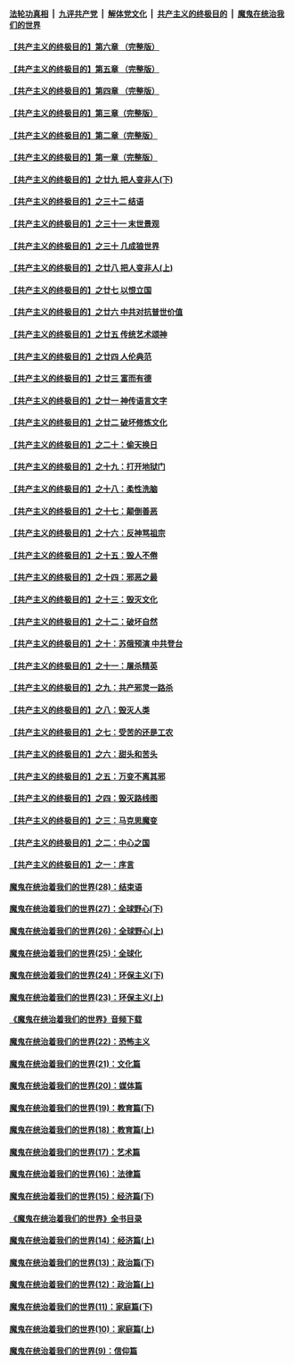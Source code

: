 ####  [法轮功真相](../../../../basic/blob/master/README.md?t=05211101) &nbsp;|&nbsp; [九评共产党](../../../../9ping.md/blob/master/README.md?t=05211101) &nbsp;|&nbsp; [解体党文化](../../../../jtdwh.md/blob/master/README.md?t=05211101)  &nbsp;|&nbsp; [共产主义的终极目的](../../../../gczydzjmd.md/blob/master/README.md?t=05211101) &nbsp;|&nbsp; [魔鬼在统治我们的世界](../../../../mgztzwmdsj.md/blob/master/README.md?t=05211101) 

#### [【共产主义的终极目的】第六章 （完整版）](../pages/nsc422/n11428913.md?t=05211101) 

#### [【共产主义的终极目的】第五章 （完整版）](../pages/nsc422/n11428912.md?t=05211101) 

#### [【共产主义的终极目的】第四章 （完整版）](../pages/nsc422/n11428907.md?t=05211101) 

#### [【共产主义的终极目的】第三章（完整版）](../pages/nsc422/n11428848.md?t=05211101) 

#### [【共产主义的终极目的】第二章（完整版）](../pages/nsc422/n11428831.md?t=05211101) 

#### [【共产主义的终极目的】第一章（完整版）](../pages/nsc422/n11417651.md?t=05211101) 

#### [【共产主义的终极目的】之廿九 把人变非人(下)](../pages/nsc422/n11344140.md?t=05211101) 

#### [【共产主义的终极目的】之三十二 结语](../pages/nsc422/n11360535.md?t=05211101) 

#### [【共产主义的终极目的】之三十一 末世景观](../pages/nsc422/n11351129.md?t=05211101) 

#### [【共产主义的终极目的】之三十 几成狼世界](../pages/nsc422/n11348280.md?t=05211101) 

#### [【共产主义的终极目的】之廿八 把人变非人(上)](../pages/nsc422/n11340492.md?t=05211101) 

#### [【共产主义的终极目的】之廿七 以恨立国](../pages/nsc422/n11336944.md?t=05211101) 

#### [【共产主义的终极目的】之廿六 中共对抗普世价值](../pages/nsc422/n11324785.md?t=05211101) 

#### [【共产主义的终极目的】之廿五 传统艺术颂神](../pages/nsc422/n11296396.md?t=05211101) 

#### [【共产主义的终极目的】之廿四 人伦典范](../pages/nsc422/n11296397.md?t=05211101) 

#### [【共产主义的终极目的】之廿三 富而有德](../pages/nsc422/n11283598.md?t=05211101) 

#### [【共产主义的终极目的】之廿一 神传语言文字](../pages/nsc422/n11263265.md?t=05211101) 

#### [【共产主义的终极目的】之廿二 破坏修炼文化](../pages/nsc422/n11245728.md?t=05211101) 

#### [【共产主义的终极目的】之二十：偷天换日](../pages/nsc422/n11238846.md?t=05211101) 

#### [【共产主义的终极目的】之十九：打开地狱门](../pages/nsc422/n11206376.md?t=05211101) 

#### [【共产主义的终极目的】之十八：柔性洗脑](../pages/nsc422/n11199994.md?t=05211101) 

#### [【共产主义的终极目的】之十七：颠倒善恶](../pages/nsc422/n11179782.md?t=05211101) 

#### [【共产主义的终极目的】之十六：反神骂祖宗](../pages/nsc422/n11166798.md?t=05211101) 

#### [【共产主义的终极目的】之十五：毁人不倦](../pages/nsc422/n11166792.md?t=05211101) 

#### [【共产主义的终极目的】之十四：邪恶之最](../pages/nsc422/n11150249.md?t=05211101) 

#### [【共产主义的终极目的】之十三：毁灭文化](../pages/nsc422/n11135227.md?t=05211101) 

#### [【共产主义的终极目的】之十二：破坏自然](../pages/nsc422/n11135214.md?t=05211101) 

#### [【共产主义的终极目的】之十：苏俄预演 中共登台](../pages/nsc422/n11118424.md?t=05211101) 

#### [【共产主义的终极目的】之十一：屠杀精英](../pages/nsc422/n11118442.md?t=05211101) 

#### [【共产主义的终极目的】之九：共产邪灵一路杀](../pages/nsc422/n11114139.md?t=05211101) 

#### [【共产主义的终极目的】之八：毁灭人类](../pages/nsc422/n11108503.md?t=05211101) 

#### [【共产主义的终极目的】之七：受苦的还是工农](../pages/nsc422/n11101809.md?t=05211101) 

#### [【共产主义的终极目的】之六：甜头和苦头](../pages/nsc422/n11096971.md?t=05211101) 

#### [【共产主义的终极目的】之五：万变不离其邪](../pages/nsc422/n11091285.md?t=05211101) 

#### [【共产主义的终极目的】之四：毁灭路线图](../pages/nsc422/n11086284.md?t=05211101) 

#### [【共产主义的终极目的】之三：马克思魔变](../pages/nsc422/n11061941.md?t=05211101) 

#### [【共产主义的终极目的】之二：中心之国](../pages/nsc422/n11047728.md?t=05211101) 

#### [【共产主义的终极目的】之一：序言](../pages/nsc422/n11086077.md?t=05211101) 

#### [魔鬼在统治着我们的世界(28)：结束语](../pages/nsc422/n10936246.md?t=05211101) 

#### [魔鬼在统治着我们的世界(27)：全球野心(下)](../pages/nsc422/n10928319.md?t=05211101) 

#### [魔鬼在统治着我们的世界(26)：全球野心(上)](../pages/nsc422/n10900318.md?t=05211101) 

#### [魔鬼在统治着我们的世界(25)：全球化](../pages/nsc422/n10788205.md?t=05211101) 

#### [魔鬼在统治着我们的世界(24)：环保主义(下)](../pages/nsc422/n10695307.md?t=05211101) 

#### [魔鬼在统治着我们的世界(23)：环保主义(上)](../pages/nsc422/n10688613.md?t=05211101) 

#### [《魔鬼在统治着我们的世界》音频下载](../pages/nsc422/n10635553.md?t=05211101) 

#### [魔鬼在统治着我们的世界(22)：恐怖主义](../pages/nsc422/n10614727.md?t=05211101) 

#### [魔鬼在统治着我们的世界(21)：文化篇](../pages/nsc422/n10597706.md?t=05211101) 

#### [魔鬼在统治着我们的世界(20)：媒体篇](../pages/nsc422/n10586579.md?t=05211101) 

#### [魔鬼在统治着我们的世界(19)：教育篇(下)](../pages/nsc422/n10564808.md?t=05211101) 

#### [魔鬼在统治着我们的世界(18)：教育篇(上)](../pages/nsc422/n10526970.md?t=05211101) 

#### [魔鬼在统治着我们的世界(17)：艺术篇](../pages/nsc422/n10499093.md?t=05211101) 

#### [魔鬼在统治着我们的世界(16)：法律篇](../pages/nsc422/n10485969.md?t=05211101) 

#### [魔鬼在统治着我们的世界(15)：经济篇(下)](../pages/nsc422/n10469975.md?t=05211101) 

#### [《魔鬼在统治着我们的世界》全书目录](../pages/nsc422/n10464261.md?t=05211101) 

#### [魔鬼在统治着我们的世界(14)：经济篇(上)](../pages/nsc422/n10457370.md?t=05211101) 

#### [魔鬼在统治着我们的世界(13)：政治篇(下)](../pages/nsc422/n10448270.md?t=05211101) 

#### [魔鬼在统治着我们的世界(12)：政治篇(上)](../pages/nsc422/n10444576.md?t=05211101) 

#### [魔鬼在统治着我们的世界(11)：家庭篇(下)](../pages/nsc422/n10440961.md?t=05211101) 

#### [魔鬼在统治着我们的世界(10)：家庭篇(上)](../pages/nsc422/n10435448.md?t=05211101) 

#### [魔鬼在统治着我们的世界(9)：信仰篇](../pages/nsc422/n10432159.md?t=05211101) 

